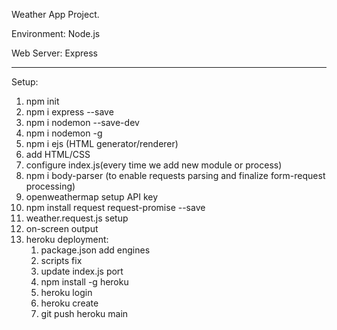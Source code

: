 Weather App Project.

Environment: Node.js

Web Server: Express

---

Setup:

1. npm init
2. npm i express --save
3. npm i nodemon --save-dev
4. npm i nodemon -g
5. npm i ejs (HTML generator/renderer)
6. add HTML/CSS
7. configure index.js(every time we add new module or process)
8. npm i body-parser (to enable requests parsing and finalize form-request processing)
9. openweathermap setup API key
10. npm install request request-promise --save
11. weather.request.js setup
12. on-screen output
13. heroku deployment:
    1. package.json add engines
    2. scripts fix
    3. update index.js port
    4. npm install -g heroku
    5. heroku login
    6. heroku create
    7. git push heroku main

